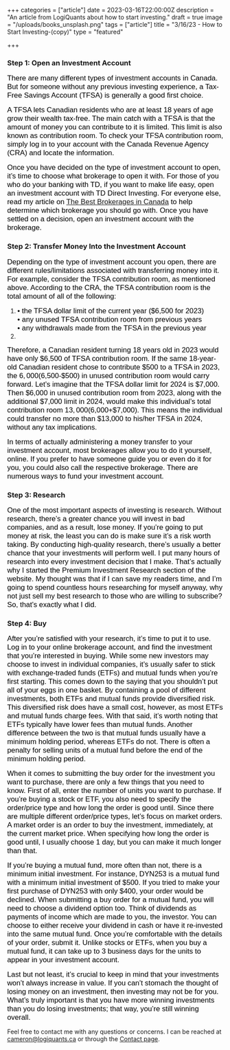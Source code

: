 +++
categories = ["article"]
date = 2023-03-16T22:00:00Z
description = "An article from LogiQuants about how to start investing."
draft = true
image = "/uploads/books_unsplash.png"
tags = ["article"]
title = "3/16/23 - How to Start Investing-(copy)"
type = "featured"

+++
### **Step 1: Open an Investment Account**

<span style="color:black"><span style="font-family:Arial; font-size:1.2em;">There are many different types of investment accounts in Canada. But for someone without any previous investing experience, a Tax-Free Savings Account (TFSA) is generally a good first choice.</span></span>

<span style="color:black"><span style="font-family:Arial; font-size:1.2em;">A TFSA lets Canadian residents who are at least 18 years of age grow their wealth tax-free. The main catch with a TFSA is that the amount of money you can contribute to it is limited. This limit is also known as contribution room. To check your TFSA contribution room, simply log in to your account with the Canada Revenue Agency (CRA) and locate the information.</span></span>

<span style="color:black"><span style="font-family:Arial; font-size:1.2em;">Once you have decided on the type of investment account to open, it’s time to choose what brokerage to open it with. For those of you who do your banking with TD, if you want to make life easy, open an investment account with TD Direct Investing. For everyone else, read my article on [The Best Brokerages in Canada](https://www.logiquants.ca/blog/7-1-22-the-best-brokerages-in-canada/) to help determine which brokerage you should go with. Once you have settled on a decision, open an investment account with the brokerage.</span></span>

### **Step 2: Transfer Money Into the Investment Account**

<span style="color:black"><span style="font-family:Arial; font-size:1.2em;">Depending on the type of investment account you open, there are different rules/limitations associated with transferring money into it. For example, consider the TFSA contribution room, as mentioned above. According to the CRA, the TFSA contribution room is the total amount of all of the following:</span></span>

1. <span style="color:black"><span style="font-family:Arial; font-size:1.2em;">• the TFSA dollar limit of the current year ($6,500 for 2023)  
   • any unused TFSA contribution room from previous years  
   • any withdrawals made from the TFSA in the previous year
2. </span></span>

<span style="color:black"><span style="font-family:Arial; font-size:1.2em;">Therefore, a Canadian resident turning 18 years old in 2023 would have only $6,500 of TFSA contribution room. If the same 18-year-old Canadian resident chose to contribute $500 to a TFSA in 2023, the $6,000 ($6,500-$500) in unused contribution room would carry forward. Let’s imagine that the TFSA dollar limit for 2024 is $7,000. Then $6,000 in unused contribution room from 2023, along with the additional $7,000 limit in 2024, would make this individual’s total contribution room $13,000 ($6,000+$7,000). This means the individual could transfer no more than $13,000 to his/her TFSA in 2024, without any tax implications.</span></span>

<span style="color:black"><span style="font-family:Arial; font-size:1.2em;">In terms of actually administering a money transfer to your investment account, most brokerages allow you to do it yourself, online. If you prefer to have someone guide you or even do it for you, you could also call the respective brokerage. There are numerous ways to fund your investment account.</span></span>

### **Step 3: Research**

<span style="color:black"><span style="font-family:Arial; font-size:1.2em;">One of the most important aspects of investing is research. Without research, there’s a greater chance you will invest in bad companies, and as a result, lose money. If you’re going to put money at risk, the least you can do is make sure it’s a risk worth taking. By conducting high-quality research, there’s usually a better chance that your investments will perform well. I put many hours of research into every investment decision that I make. That’s actually why I started the Premium Investment Research section of the website. My thought was that if I can save my readers time, and I’m going to spend countless hours researching for myself anyway, why not just sell my best research to those who are willing to subscribe? So, that’s exactly what I did.</span></span>

### **Step 4: Buy**

<span style="color:black"><span style="font-family:Arial; font-size:1.2em;">After you’re satisfied with your research, it’s time to put it to use. Log in to your online brokerage account, and find the investment that you’re interested in buying. While some new investors may choose to invest in individual companies, it’s usually safer to stick with exchange-traded funds (ETFs) and mutual funds when you’re first starting. This comes down to the saying that you shouldn’t put all of your eggs in one basket. By containing a pool of different investments, both ETFs and mutual funds provide diversified risk. This diversified risk does have a small cost, however, as most ETFs and mutual funds charge fees. With that said, it’s worth noting that ETFs typically have lower fees than mutual funds. Another difference between the two is that mutual funds usually have a minimum holding period, whereas ETFs do not. There is often a penalty for selling units of a mutual fund before the end of the minimum holding period.</span></span>

<span style="color:black"><span style="font-family:Arial; font-size:1.2em;">When it comes to submitting the buy order for the investment you want to purchase, there are only a few things that you need to know. First of all, enter the number of units you want to purchase. If you’re buying a stock or ETF, you also need to specify the order/price type and how long the order is good until. Since there are multiple different order/price types, let’s focus on market orders. A market order is an order to buy the investment, immediately, at the current market price. When specifying how long the order is good until, I usually choose 1 day, but you can make it much longer than that.</span></span>

<span style="color:black"><span style="font-family:Arial; font-size:1.2em;">If you’re buying a mutual fund, more often than not, there is a minimum initial investment. For instance, DYN253 is a mutual fund with a minimum initial investment of $500. If you tried to make your first purchase of DYN253 with only $400, your order would be declined. When submitting a buy order for a mutual fund, you will need to choose a dividend option too. Think of dividends as payments of income which are made to you, the investor. You can choose to either receive your dividend in cash or have it re-invested into the same mutual fund. Once you’re comfortable with the details of your order, submit it. Unlike stocks or ETFs, when you buy a mutual fund, it can take up to 3 business days for the units to appear in your investment account.</span></span>

<span style="color:black"><span style="font-family:Arial; font-size:1.2em;">Last but not least, it’s crucial to keep in mind that your investments won’t always increase in value. If you can’t stomach the thought of losing money on an investment, then investing may not be for you. What’s truly important is that you have more winning investments than you do losing investments; that way, you’re still winning overall.</span></span>

Feel free to contact me with any questions or concerns. I can be reached at [cameron@logiquants.ca](mailto:cameron@logiquants.ca) or through the [Contact page](https://www.logiquants.ca/contact/).
